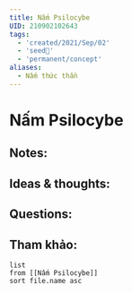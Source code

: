 ```yaml
---
title: Nấm Psilocybe
UID: 210902102643
tags:
  - 'created/2021/Sep/02'
  - 'seed🥜'
  - 'permanent/concept'
aliases:
  - Nấm thức thần
---
```

# Nấm Psilocybe

## Notes:


## Ideas & thoughts:

## Questions:


## Tham khảo:
```dataview
list
from [[Nấm Psilocybe]]
sort file.name asc
```